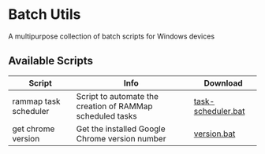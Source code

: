 # Batch Utils
A multipurpose collection of batch scripts for Windows devices

## Available Scripts

| Script | Info | Download |
| --- | --- | --- |
| rammap task scheduler | Script to automate the creation of RAMMap scheduled tasks | [task-scheduler.bat][task-scheduler] |
| get chrome version | Get the installed Google Chrome version number | [version.bat][chrome-version] |


[task-scheduler]: scripts/RAMMap/Task-Scheduler.bat

[chrome-version]: scripts/Google-Chrome/version.bat